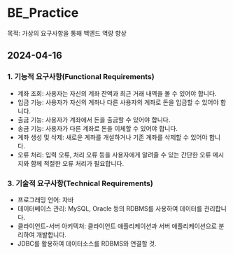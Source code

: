 # BE_Practice
목적: 가상의 요구사항을 통해 백엔드 역량 향상

## 2024-04-16
### 1. 기능적 요구사항(Functional Requirements)
- 계좌 조회: 사용자는 자신의 계좌 잔액과 최근 거래 내역을 볼 수 있어야 합니다.
- 입금 기능: 사용자가 자신의 계좌나 다른 사용자의 계좌로 돈을 입금할 수 있어야 합니다.
- 출금 기능: 사용자가 계좌에서 돈을 출금할 수 있어야 합니다.
- 송금 기능: 사용자가 다른 계좌로 돈을 이체할 수 있어야 합니다.
- 계좌 생성 및 삭제: 새로운 계좌를 개설하거나 기존 계좌를 삭제할 수 있어야 합니다.
- 오류 처리: 입력 오류, 처리 오류 등을 사용자에게 알려줄 수 있는 간단한 오류 메시지와 함께 적절한 오류 처리가 필요합니다.

### 3. 기술적 요구사항(Technical Requirements)
- 프로그래밍 언어: 자바
- 데이터베이스 관리: MySQL, Oracle 등의 RDBMS를 사용하여 데이터를 관리합니다.
- 클라이언트-서버 아키텍처: 클라이언트 애플리케이션과 서버 애플리케이션으로 분리하여 개발합니다.
- JDBC를 활용하여 데이터소스를 RDBMS와 연결할 것.